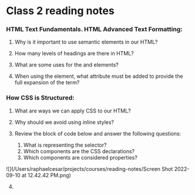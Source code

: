 # Class 2 reading notes

### HTML Text Fundamentals. HTML Advanced Text Formatting:

1. Why is it important to use semantic elements in our HTML?



2. How many levels of headings are there in HTML?



3. What are some uses for the *<sup>* and *<sub>* elements?



4. When using the *<abbr>* element, what attribute must be added to provide the full expansion of the term?


### How CSS is Structured:

1. What are ways we can apply CSS to our HTML?



2. Why should we avoid using inline styles?


3. Review the block of code below and answer the following questions:
    
    1. What is representing the selector?
    2. Which components are the CSS declarations?
    3. Which components are considered properties?

![](/Users/raphaelcesar/projects/courses/reading-notes/Screen Shot 2022-09-10 at 12.42.42 PM.png)





4.